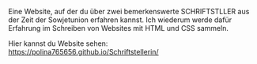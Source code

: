 Eine Website, auf der du über zwei bemerkenswerte SCHRIFTSTLLER aus der Zeit der Sowjetunion erfahren kannst. Ich wiederum werde dafür Erfahrung im Schreiben von Websites mit HTML und CSS sammeln. 

Hier kannst du Website sehen: https://polina765656.github.io/Schriftstellerin/